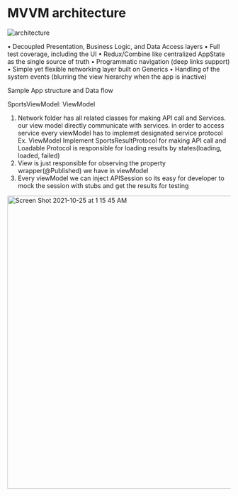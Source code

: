 # MVVM architecture

![architecture](https://github.com/skadithasan19/SportResults-main/assets/6060441/1591ad85-c3f0-41c8-a3d9-33d24180aa13)

•	Decoupled Presentation, Business Logic, and Data Access layers
•	Full test coverage, including the UI
•	Redux/Combine like centralized AppState as the single source of truth
•	Programmatic navigation (deep links support)
•	Simple yet flexible networking layer built on Generics
•	Handling of the system events (blurring the view hierarchy when the app is inactive)


Sample App structure and Data flow

SportsViewModel: ViewModel
1. Network folder has all related classes for making API call and Services. our view model directly communicate with services. in order to access service every viewModel has to implemet designated service protocol
Ex. ViewModel Implement SportsResultProtocol for making API call and Loadable Protocol is responsible for loading results by states(loading, loaded, failed)
2. View is just responsible for observing the property wrapper(@Published) we have in viewModel
3. Every viewModel we can inject APISession so its easy for developer to mock the session with stubs and get the results for testing


<img width="661" alt="Screen Shot 2021-10-25 at 1 15 45 AM" src="https://user-images.githubusercontent.com/6060441/138643722-52b28d10-4865-4caa-a781-2f5134246ff3.png">
